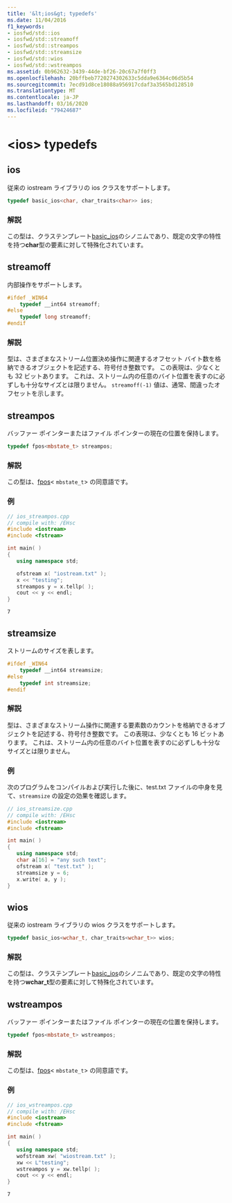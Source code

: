 ```yaml
---
title: '&lt;ios&gt; typedefs'
ms.date: 11/04/2016
f1_keywords:
- iosfwd/std::ios
- iosfwd/std::streamoff
- iosfwd/std::streampos
- iosfwd/std::streamsize
- iosfwd/std::wios
- iosfwd/std::wstreampos
ms.assetid: 0b962632-3439-44de-bf26-20c67a7f0ff3
ms.openlocfilehash: 20bffbeb7720274302633c5dda9e6364c06d5b54
ms.sourcegitcommit: 7ecd91d8ce18088a956917cdaf3a3565bd128510
ms.translationtype: MT
ms.contentlocale: ja-JP
ms.lasthandoff: 03/16/2020
ms.locfileid: "79424687"
---
```

# <a name="ltiosgt-typedefs"></a>&lt;ios&gt; typedefs

## <a name="ios"></a>ios

従来の iostream ライブラリの ios クラスをサポートします。

```cpp
typedef basic_ios<char, char_traits<char>> ios;
```

### <a name="remarks"></a>解説

この型は、クラステンプレート[basic_ios](../standard-library/basic-ios-class.md)のシノニムであり、既定の文字の特性を持つ**char**型の要素に対して特殊化されています。

## <a name="streamoff"></a>streamoff

内部操作をサポートします。

```cpp
#ifdef _WIN64
    typedef __int64 streamoff;
#else
    typedef long streamoff;
#endif
```

### <a name="remarks"></a>解説

型は、さまざまなストリーム位置決め操作に関連するオフセット バイト数を格納できるオブジェクトを記述する、符号付き整数です。 この表現は、少なくとも 32 ビットあります。 これは、ストリーム内の任意のバイト位置を表すのに必ずしも十分なサイズとは限りません。 `streamoff(-1)` 値は、通常、間違ったオフセットを示します。

## <a name="streampos"></a>streampos

バッファー ポインターまたはファイル ポインターの現在の位置を保持します。

```cpp
typedef fpos<mbstate_t> streampos;
```

### <a name="remarks"></a>解説

この型は、[fpos](../standard-library/fpos-class.md)< `mbstate_t`> の同意語です。

### <a name="example"></a>例

```cpp
// ios_streampos.cpp
// compile with: /EHsc
#include <iostream>
#include <fstream>

int main( )
{
   using namespace std;

   ofstream x( "iostream.txt" );
   x << "testing";
   streampos y = x.tellp( );
   cout << y << endl;
}
```

```Output
7
```

## <a name="streamsize"></a>  streamsize

ストリームのサイズを表します。

```cpp
#ifdef _WIN64
    typedef __int64 streamsize;
#else
    typedef int streamsize;
#endif
```

### <a name="remarks"></a>解説

型は、さまざまなストリーム操作に関連する要素数のカウントを格納できるオブジェクトを記述する、符号付き整数です。 この表現は、少なくとも 16 ビットあります。 これは、ストリーム内の任意のバイト位置を表すのに必ずしも十分なサイズとは限りません。

### <a name="example"></a>例

次のプログラムをコンパイルおよび実行した後に、test.txt ファイルの中身を見て、`streamsize` の設定の効果を確認します。

```cpp
// ios_streamsize.cpp
// compile with: /EHsc
#include <iostream>
#include <fstream>

int main( )
{
   using namespace std;
   char a[16] = "any such text";
   ofstream x( "test.txt" );
   streamsize y = 6;
   x.write( a, y );
}
```

## <a name="wios"></a>  wios

従来の iostream ライブラリの wios クラスをサポートします。

```cpp
typedef basic_ios<wchar_t, char_traits<wchar_t>> wios;
```

### <a name="remarks"></a>解説

この型は、クラステンプレート[basic_ios](../standard-library/basic-ios-class.md)のシノニムであり、既定の文字の特性を持つ**wchar_t**型の要素に対して特殊化されています。

## <a name="wstreampos"></a>wstreampos

バッファー ポインターまたはファイル ポインターの現在の位置を保持します。

```cpp
typedef fpos<mbstate_t> wstreampos;
```

### <a name="remarks"></a>解説

この型は、[fpos](../standard-library/fpos-class.md)< `mbstate_t`> の同意語です。

### <a name="example"></a>例

```cpp
// ios_wstreampos.cpp
// compile with: /EHsc
#include <iostream>
#include <fstream>

int main( )
{
   using namespace std;
   wofstream xw( "wiostream.txt" );
   xw << L"testing";
   wstreampos y = xw.tellp( );
   cout << y << endl;
}
```

```Output
7
```
